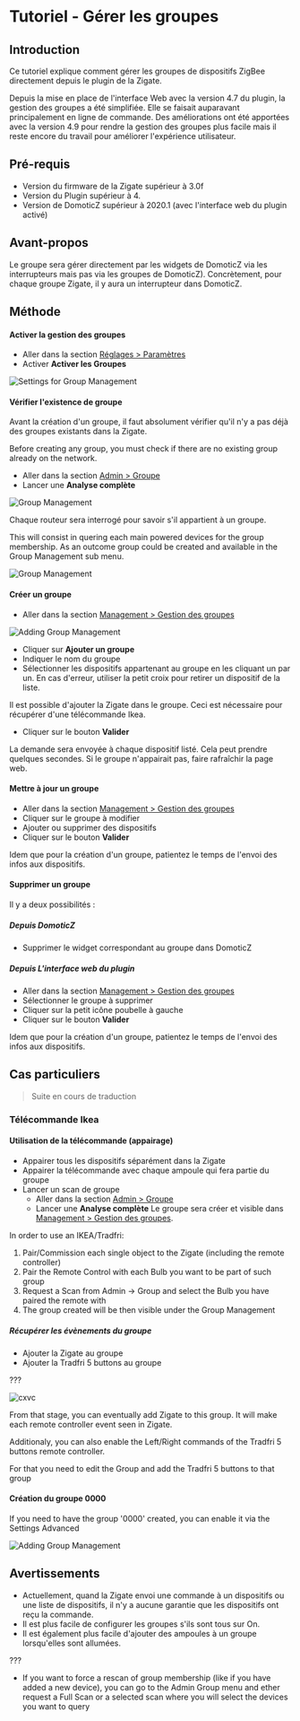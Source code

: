 # Tutoriel - Gérer les groupes


## Introduction

Ce tutoriel explique comment gérer les groupes de dispositifs ZigBee directement depuis le plugin de la Zigate.

Depuis la mise en place de l'interface Web avec la version 4.7 du plugin, la gestion des groupes a été simplifiée. Elle se faisait auparavant principalement en ligne de commande.
Des améliorations ont été apportées avec la version 4.9 pour rendre la gestion des groupes plus facile mais il reste encore du travail pour améliorer l'expérience utilisateur.


## Pré-requis

* Version du firmware de la Zigate supérieur à 3.0f
* Version du Plugin supérieur à 4.
* Version de DomoticZ supérieur à 2020.1 (avec l'interface web du plugin activé)

## Avant-propos

Le groupe sera gérer directement par les widgets de DomoticZ via les interrupteurs mais pas via les groupes de DomoticZ). Concrètement, pour chaque groupe Zigate, il y aura un interrupteur dans DomoticZ. 


## Méthode

#### Activer la gestion des groupes

* Aller dans la section [Réglages > Paramètres](WebUI_Reglages.md#les-param%C3%A8tres)
* Activer __Activer les Groupes__

![Settings for Group Management](../Images/SettingsGroup.png)


#### Vérifier l'existence de groupe

Avant la création d'un groupe, il faut absolument vérifier qu'il n'y a pas déjà des groupes existants dans la Zigate.

Before creating any group, you must check if there are no existing group already on the network. 

* Aller dans la section [Admin > Groupe](WebUI_Admin.md#groupe)
* Lancer une __Analyse complète__

![Group Management](../Images/AdminGroupMenu.png)

Chaque routeur sera interrogé pour savoir s'il appartient à un groupe.

This will consist in quering each main powered devices for the group membership. As an outcome group could be created and available in the Group Management sub menu.

![Group Management](../Images/GroupManagementMenu.png)


#### Créer un groupe

* Aller dans la section [Management > Gestion des groupes](WebUI_Management.md#gestion-des-groupes)

![Adding Group Management](../Images/AddingGroup.png)

* Cliquer sur __Ajouter un groupe__
* Indiquer le nom du groupe
* Sélectionner les dispositifs appartenant au groupe en les cliquant un par un. En cas d'erreur, utiliser la petit croix pour retirer un dispositif de la liste.

Il est possible d'ajouter la Zigate dans le groupe. Ceci est nécessaire pour récupérer d'une télécommande Ikea.

* Cliquer sur le bouton __Valider__

La demande sera envoyée à chaque dispositif listé. Cela peut prendre quelques secondes.
Si le groupe n'appairait pas, faire rafraîchir la page web.


#### Mettre à jour un groupe

* Aller dans la section [Management > Gestion des groupes](WebUI_Management.md#gestion-des-groupes)
* Cliquer sur le groupe à modifier
* Ajouter ou supprimer des dispositifs
* Cliquer sur le bouton __Valider__

Idem que pour la création d'un groupe, patientez le temps de l'envoi des infos aux dispositifs.


#### Supprimer un groupe

Il y a deux possibilités :

##### Depuis DomoticZ

* Supprimer le widget correspondant au groupe dans DomoticZ

##### Depuis L'interface web du plugin

* Aller dans la section [Management > Gestion des groupes](WebUI_Management.md#gestion-des-groupes)
* Sélectionner le groupe à supprimer
* Cliquer sur la petit icône poubelle à gauche
* Cliquer sur le bouton __Valider__

Idem que pour la création d'un groupe, patientez le temps de l'envoi des infos aux dispositifs.


## Cas particuliers

> Suite en cours de traduction

### Télécommande Ikea

#### Utilisation de la télécommande (appairage)

* Appairer tous les dispositifs séparément dans la Zigate
* Appairer la télécommande avec chaque ampoule qui fera partie du groupe
* Lancer un scan de groupe 
  * Aller dans la section [Admin > Groupe](WebUI_Admin.md#groupe)
  * Lancer une __Analyse complète__
Le groupe sera créer et visible dans [Management > Gestion des groupes](WebUI_Management.md#gestion-des-groupes).

In order to use an IKEA/Tradfri:
1. Pair/Commission each single object to the Zigate (including the remote controller)
1. Pair the Remote Control with each Bulb you want to be part of such group
1. Request a Scan from Admin -> Group and select the Bulb you have paired the remote with
1. The group created will be then visible under the Group Management

##### Récupérer les évènements du groupe

* Ajouter la Zigate au groupe
* Ajouter la Tradfri 5 buttons au groupe

???

![cxvc](https://user-images.githubusercontent.com/4406440/54182600-3ec50200-44a2-11e9-8be7-c2e6b15b4deb.png)

From that stage, you can eventually add Zigate to this group. It will make each remote controller event seen in Zigate. 

Additionaly, you can also enable the Left/Right commands of the Tradfri 5 buttons remote controller. 

For that you need to edit the Group and add the  Tradfri 5 buttons to that group

#### Création du groupe 0000

If you need to have the group '0000' created, you can enable it via the Settings Advanced


![Adding Group Management](../Images/SettingsGroup0000.png)

## Avertissements

* Actuellement, quand la Zigate envoi une commande à un dispositifs ou une liste de dispositifs, il n'y a aucune garantie que les dispositifs ont reçu la commande.
* Il est plus facile de configurer les groupes s'ils sont tous sur On.
* Il est également plus facile d'ajouter des ampoules à un groupe lorsqu'elles sont allumées.

???
* If you want to force a rescan of group membership (like if you have added a new device), you can go to the Admin Group menu and ether request a Full Scan or a selected scan where you will select the devices you want to query

